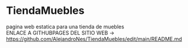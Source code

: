 # TiendaMuebles
pagina web estatica para una tienda de muebles <br />
ENLACE A GITHUBPAGES DEL SITIO WEB ->  <br />
https://github.com/AlejandroNes/TiendaMuebles/edit/main/README.md

